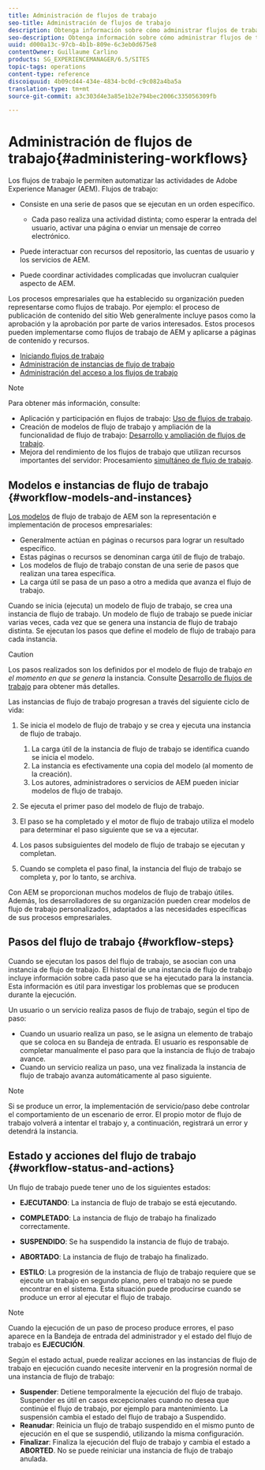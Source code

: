 ```yaml
---
title: Administración de flujos de trabajo
seo-title: Administración de flujos de trabajo
description: Obtenga información sobre cómo administrar flujos de trabajo en AEM.
seo-description: Obtenga información sobre cómo administrar flujos de trabajo en AEM.
uuid: d000a13c-97cb-4b1b-809e-6c3eb0d675e8
contentOwner: Guillaume Carlino
products: SG_EXPERIENCEMANAGER/6.5/SITES
topic-tags: operations
content-type: reference
discoiquuid: 4b09cd44-434e-4834-bc0d-c9c082a4ba5a
translation-type: tm+mt
source-git-commit: a3c303d4e3a85e1b2e794bec2006c335056309fb

---
```



# Administración de flujos de trabajo{#administering-workflows}

Los flujos de trabajo le permiten automatizar las actividades de Adobe Experience Manager (AEM). Flujos de trabajo:

* Consiste en una serie de pasos que se ejecutan en un orden específico.

   * Cada paso realiza una actividad distinta; como esperar la entrada del usuario, activar una página o enviar un mensaje de correo electrónico.

* Puede interactuar con recursos del repositorio, las cuentas de usuario y los servicios de AEM.
* Puede coordinar actividades complicadas que involucran cualquier aspecto de AEM.

Los procesos empresariales que ha establecido su organización pueden representarse como flujos de trabajo. Por ejemplo: el proceso de publicación de contenido del sitio Web generalmente incluye pasos como la aprobación y la aprobación por parte de varios interesados. Estos procesos pueden implementarse como flujos de trabajo de AEM y aplicarse a páginas de contenido y recursos.

* [Iniciando flujos de trabajo](/help/sites-administering/workflows-starting.md)
* [Administración de instancias de flujo de trabajo](/help/sites-administering/workflows-administering.md)
* [Administración del acceso a los flujos de trabajo](/help/sites-administering/workflows-managing.md)

>[!NOTE]
>
>Para obtener más información, consulte:
>
>* Aplicación y participación en flujos de trabajo: [Uso de flujos de trabajo](/help/sites-authoring/workflows.md).
>* Creación de modelos de flujo de trabajo y ampliación de la funcionalidad de flujo de trabajo: [Desarrollo y ampliación de flujos de trabajo](/help/sites-developing/workflows.md).
>* Mejora del rendimiento de los flujos de trabajo que utilizan recursos importantes del servidor: Procesamiento [simultáneo de flujo de trabajo](/help/sites-deploying/configuring-performance.md#concurrent-workflow-processing).
>



## Modelos e instancias de flujo de trabajo {#workflow-models-and-instances}

[Los modelos](/help/sites-developing/workflows.md#model) de flujo de trabajo de AEM son la representación e implementación de procesos empresariales:

* Generalmente actúan en páginas o recursos para lograr un resultado específico.
* Estas páginas o recursos se denominan carga útil de flujo de trabajo.
* Los modelos de flujo de trabajo constan de una serie de pasos que realizan una tarea específica.
* La carga útil se pasa de un paso a otro a medida que avanza el flujo de trabajo.

Cuando se inicia (ejecuta) un modelo de flujo de trabajo, se crea una instancia de flujo de trabajo. Un modelo de flujo de trabajo se puede iniciar varias veces, cada vez que se genera una instancia de flujo de trabajo distinta. Se ejecutan los pasos que define el modelo de flujo de trabajo para cada instancia.

>[!CAUTION]
>
>Los pasos realizados son los definidos por el modelo de flujo de trabajo *en el momento en que se genera* la instancia. Consulte [Desarrollo de flujos de trabajo](/help/sites-developing/workflows.md#model) para obtener más detalles.

Las instancias de flujo de trabajo progresan a través del siguiente ciclo de vida:

1. Se inicia el modelo de flujo de trabajo y se crea y ejecuta una instancia de flujo de trabajo.

   1. La carga útil de la instancia de flujo de trabajo se identifica cuando se inicia el modelo.
   1. La instancia es efectivamente una copia del modelo (al momento de la creación).
   1. Los autores, administradores o servicios de AEM pueden iniciar modelos de flujo de trabajo.

1. Se ejecuta el primer paso del modelo de flujo de trabajo.
1. El paso se ha completado y el motor de flujo de trabajo utiliza el modelo para determinar el paso siguiente que se va a ejecutar.
1. Los pasos subsiguientes del modelo de flujo de trabajo se ejecutan y completan.
1. Cuando se completa el paso final, la instancia del flujo de trabajo se completa y, por lo tanto, se archiva.

Con AEM se proporcionan muchos modelos de flujo de trabajo útiles. Además, los desarrolladores de su organización pueden crear modelos de flujo de trabajo personalizados, adaptados a las necesidades específicas de sus procesos empresariales.

## Pasos del flujo de trabajo {#workflow-steps}

Cuando se ejecutan los pasos del flujo de trabajo, se asocian con una instancia de flujo de trabajo. El historial de una instancia de flujo de trabajo incluye información sobre cada paso que se ha ejecutado para la instancia. Esta información es útil para investigar los problemas que se producen durante la ejecución.

Un usuario o un servicio realiza pasos de flujo de trabajo, según el tipo de paso:

* Cuando un usuario realiza un paso, se le asigna un elemento de trabajo que se coloca en su Bandeja de entrada. El usuario es responsable de completar manualmente el paso para que la instancia de flujo de trabajo avance.
* Cuando un servicio realiza un paso, una vez finalizada la instancia de flujo de trabajo avanza automáticamente al paso siguiente.

>[!NOTE]
>
>Si se produce un error, la implementación de servicio/paso debe controlar el comportamiento de un escenario de error. El propio motor de flujo de trabajo volverá a intentar el trabajo y, a continuación, registrará un error y detendrá la instancia.

## Estado y acciones del flujo de trabajo {#workflow-status-and-actions}

Un flujo de trabajo puede tener uno de los siguientes estados:

* **EJECUTANDO**: La instancia de flujo de trabajo se está ejecutando.
* **COMPLETADO**: La instancia de flujo de trabajo ha finalizado correctamente.

* **SUSPENDIDO**: Se ha suspendido la instancia de flujo de trabajo.
* **ABORTADO**: La instancia de flujo de trabajo ha finalizado.
* **ESTILO**: La progresión de la instancia de flujo de trabajo requiere que se ejecute un trabajo en segundo plano, pero el trabajo no se puede encontrar en el sistema. Esta situación puede producirse cuando se produce un error al ejecutar el flujo de trabajo.

>[!NOTE]
>
>Cuando la ejecución de un paso de proceso produce errores, el paso aparece en la Bandeja de entrada del administrador y el estado del flujo de trabajo es **EJECUCIÓN**.

Según el estado actual, puede realizar acciones en las instancias de flujo de trabajo en ejecución cuando necesite intervenir en la progresión normal de una instancia de flujo de trabajo:

* **Suspender**: Detiene temporalmente la ejecución del flujo de trabajo. Suspender es útil en casos excepcionales cuando no desea que continúe el flujo de trabajo, por ejemplo para mantenimiento. La suspensión cambia el estado del flujo de trabajo a Suspendido.
* **Reanudar**: Reinicia un flujo de trabajo suspendido en el mismo punto de ejecución en el que se suspendió, utilizando la misma configuración.
* **Finalizar**: Finaliza la ejecución del flujo de trabajo y cambia el estado a **ABORTED**. No se puede reiniciar una instancia de flujo de trabajo anulada.

